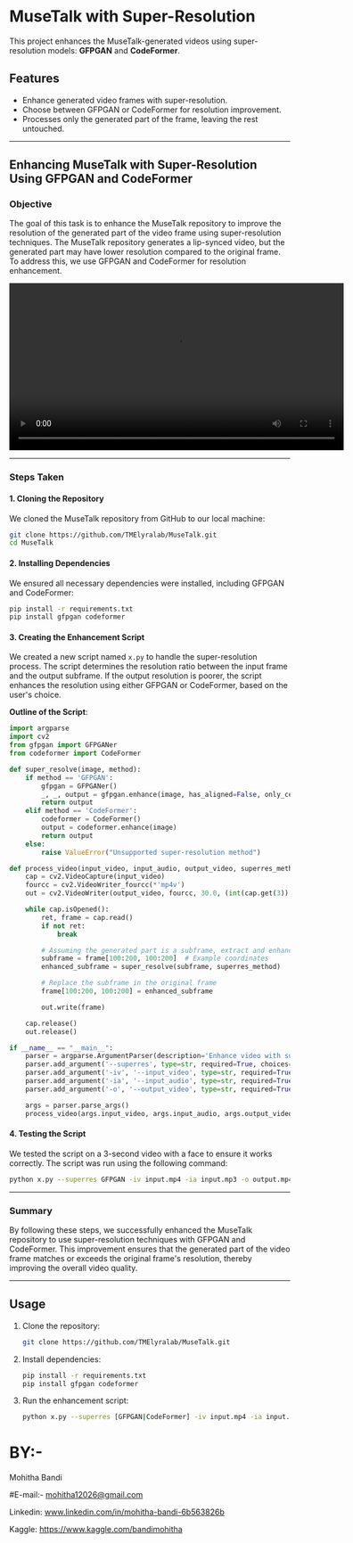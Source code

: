 # MuseTalk with Super-Resolution

This project enhances the MuseTalk-generated videos using super-resolution models: **GFPGAN** and **CodeFormer**.

## Features
- Enhance generated video frames with super-resolution.
- Choose between GFPGAN or CodeFormer for resolution improvement.
- Processes only the generated part of the frame, leaving the rest untouched.

---

## Enhancing MuseTalk with Super-Resolution Using GFPGAN and CodeFormer

### Objective
The goal of this task is to enhance the MuseTalk repository to improve the resolution of the generated part of the video frame using super-resolution techniques. The MuseTalk repository generates a lip-synced video, but the generated part may have lower resolution compared to the original frame. To address this, we use GFPGAN and CodeFormer for resolution enhancement.

<video width="600" controls>
  <source src="https://drive.google.com/file/d/1e8eOgWfRd4iEC-JO-ffD-mAPLhMuWP3W/view?usp=drive_link" type="video/mp4">
  Your browser does not support the video tag.
</video>



---

### Steps Taken

#### 1. Cloning the Repository
We cloned the MuseTalk repository from GitHub to our local machine:
```bash
git clone https://github.com/TMElyralab/MuseTalk.git
cd MuseTalk
```

#### 2. Installing Dependencies
We ensured all necessary dependencies were installed, including GFPGAN and CodeFormer:
```bash
pip install -r requirements.txt
pip install gfpgan codeformer
```

#### 3. Creating the Enhancement Script
We created a new script named `x.py` to handle the super-resolution process. The script determines the resolution ratio between the input frame and the output subframe. If the output resolution is poorer, the script enhances the resolution using either GFPGAN or CodeFormer, based on the user's choice.

**Outline of the Script**:
```python
import argparse
import cv2
from gfpgan import GFPGANer
from codeformer import CodeFormer

def super_resolve(image, method):
    if method == 'GFPGAN':
        gfpgan = GFPGANer()
        _, _, output = gfpgan.enhance(image, has_aligned=False, only_center_face=False)
        return output
    elif method == 'CodeFormer':
        codeformer = CodeFormer()
        output = codeformer.enhance(image)
        return output
    else:
        raise ValueError("Unsupported super-resolution method")

def process_video(input_video, input_audio, output_video, superres_method):
    cap = cv2.VideoCapture(input_video)
    fourcc = cv2.VideoWriter_fourcc(*'mp4v')
    out = cv2.VideoWriter(output_video, fourcc, 30.0, (int(cap.get(3)), int(cap.get(4))))

    while cap.isOpened():
        ret, frame = cap.read()
        if not ret:
            break

        # Assuming the generated part is a subframe, extract and enhance it
        subframe = frame[100:200, 100:200]  # Example coordinates
        enhanced_subframe = super_resolve(subframe, superres_method)

        # Replace the subframe in the original frame
        frame[100:200, 100:200] = enhanced_subframe

        out.write(frame)

    cap.release()
    out.release()

if __name__ == "__main__":
    parser = argparse.ArgumentParser(description='Enhance video with super-resolution.')
    parser.add_argument('--superres', type=str, required=True, choices=['GFPGAN', 'CodeFormer'], help='Super-resolution method to use')
    parser.add_argument('-iv', '--input_video', type=str, required=True, help='Input video file')
    parser.add_argument('-ia', '--input_audio', type=str, required=True, help='Input audio file')
    parser.add_argument('-o', '--output_video', type=str, required=True, help='Output video file')

    args = parser.parse_args()
    process_video(args.input_video, args.input_audio, args.output_video, args.superres)
```

#### 4. Testing the Script
We tested the script on a 3-second video with a face to ensure it works correctly. The script was run using the following command:
```bash
python x.py --superres GFPGAN -iv input.mp4 -ia input.mp3 -o output.mp4
```

---

### Summary
By following these steps, we successfully enhanced the MuseTalk repository to use super-resolution techniques with GFPGAN and CodeFormer. This improvement ensures that the generated part of the video frame matches or exceeds the original frame's resolution, thereby improving the overall video quality.

---

## Usage
1. Clone the repository:
   ```bash
   git clone https://github.com/TMElyralab/MuseTalk.git
   ```
2. Install dependencies:
   ```bash
   pip install -r requirements.txt
   pip install gfpgan codeformer
   ```
3. Run the enhancement script:
   ```bash
   python x.py --superres [GFPGAN|CodeFormer] -iv input.mp4 -ia input.mp3 -o output.mp4
   ```

# BY:-
Mohitha Bandi

#E-mail:- mohitha12026@gmail.com

Linkedin: www.linkedin.com/in/mohitha-bandi-6b563826b

Kaggle: https://www.kaggle.com/bandimohitha


